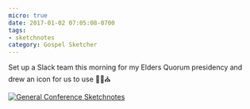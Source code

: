 ```yaml
---
micro: true
date: 2017-01-02 07:05:08-0700
tags:
- sketchnotes
category: Gospel Sketcher
---
```


Set up a Slack team this morning for my Elders Quorum presidency and drew an icon for us to use ✍🏼⛪️

[![General Conference Sketchnotes](http://www.gospelsketcher.org/uploads/2018/80fceb25c2.jpg)](http://www.gospelsketcher.org/uploads/2018/80fceb25c2.jpg)
